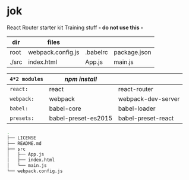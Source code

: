 # jok
React Router starter kit Training stuff 
**- do not use this -**

|dir|files| | | 
|---|---|---|---
|root|webpack.config.js | .babelrc | package.json
|./src|index.html | App.js | main.js

|`4*2 modules`|*npm install*| |
|---|---|---
|`react:`|react|react-router
|`webpack:`|webpack|webpack-dev-server
|`babel:`|babel-core|babel-loader
|`presets:`|babel-preset-es2015|babel-preset-react

```bash
.
├── LICENSE
├── README.md
├── src
│   ├── App.js
│   ├── index.html
│   └── main.js
└── webpack.config.js
```

